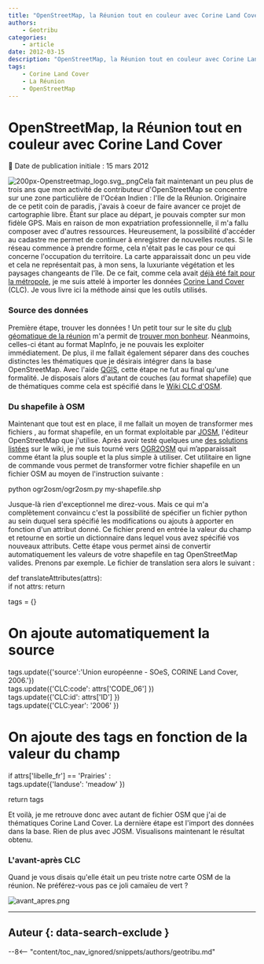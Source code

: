 ```yaml
---
title: "OpenStreetMap, la Réunion tout en couleur avec Corine Land Cover"
authors:
    - Geotribu
categories:
    - article
date: 2012-03-15
description: "OpenStreetMap, la Réunion tout en couleur avec Corine Land Cover"
tags:
    - Corine Land Cover
    - La Réunion
    - OpenStreetMap
---
```


# OpenStreetMap, la Réunion tout en couleur avec Corine Land Cover

:calendar: Date de publication initiale : 15 mars 2012

![200px-Openstreetmap_logo.svg_.png](http://geotribu.net/sites/default/files/Tuto/img/Blog/OSM/200px-Openstreetmap_logo.svg_.png)Cela fait maintenant un peu plus de trois ans que mon activité de contributeur d'OpenStreetMap se concentre sur une zone particulière de l'Océan Indien : l'Ile de la Réunion. Originaire de ce petit coin de paradis, j'avais à coeur de faire avancer ce projet de cartographie libre. Étant sur place au départ, je pouvais compter sur mon fidèle GPS. Mais en raison de mon expatriation professionnelle, il m'a fallu composer avec d'autres ressources. Heureusement, la possibilité d'accéder au cadastre me permet de continuer à enregistrer de nouvelles routes. Si le réseau commence à prendre forme, cela n'était pas le cas pour ce qui concerne l'occupation du territoire. La carte apparaissait donc un peu vide et cela ne représentait pas, à mon sens, la luxuriante végétation et les paysages changeants de l'île. De ce fait, comme cela avait [déjà été fait pour la métropole](https://wiki.openstreetmap.org/wiki/FR:Corine_Land_Cover), je me suis attelé à importer les données [Corine Land Cover](https://fr.wikipedia.org/wiki/Corine_Land_Cover) (CLC). Je vous livre ici la méthode ainsi que les outils utilisés.

### Source des données

Première étape, trouver les données ! Un petit tour sur le site du [club géomatique de la réunion](http://clubgeomatique.agorah.com) m'a permit de [trouver mon bonheur](http://clubgeomatique.agorah.com/clubgeomatique/index.php/les-projets-reunionnais-lies-aux-sig-et-a-la-geomatique/401-corine-land-cover-reunion-2000-a-2006.html). Néanmoins, celles-ci étant au format MapInfo, je ne pouvais les exploiter immédiatement. De plus, il me fallait également séparer dans des couches distinctes les thématiques que je désirais intégrer dans la base OpenStreetMap. Avec l'aide [QGIS](https://www.qgis.org/), cette étape ne fut au final qu'une formalité. Je disposais alors d'autant de couches (au format shapefile) que de thématiques comme cela est spécifié dans le [Wiki CLC d'OSM](https://wiki.openstreetmap.org/wiki/WikiProject_France/Corine_Land_Cover/Nomenclature).

### Du shapefile à OSM

Maintenant que tout est en place, il me fallait un moyen de transformer mes fichiers , au format shapefile, en un format exploitable par [JOSM](http://josm.openstreetmap.de/), l'éditeur OpenStreetMap que j'utilise. Après avoir testé quelques une [des solutions listées](https://wiki.openstreetmap.org/wiki/Import/Shapefile#Conversion_to_osm_format) sur le wiki, je me suis tourné vers [OGR2OSM](https://wiki.openstreetmap.org/wiki/Ogr2osm) qui m’apparaissait comme étant la plus souple et la plus simple à utiliser. Cet utilitaire en ligne de commande vous permet de transformer votre fichier shapefile en un fichier OSM au moyen de l'instruction suivante :

python ogr2osm/ogr2osm.py my-shapefile.shp  

Jusque-là rien d'exceptionnel me direz-vous. Mais ce qui m'a complètement convaincu c'est la possibilité de spécifier un fichier python au sein duquel sera spécifié les modifications ou ajouts à apporter en fonction d'un attribut donné. Ce fichier prend en entrée la valeur du champ et retourne en sortie un dictionnaire dans lequel vous avez spécifié vos nouveaux attributs. Cette étape vous permet ainsi de convertir automatiquement les valeurs de votre shapefile en tag OpenStreetMap valides. Prenons par exemple. Le fichier de translation sera alors le suivant :

def translateAttributes(attrs):  
if not attrs: return

tags = {}

# On ajoute automatiquement la source  

tags.update({'source':'Union européenne - SOeS, CORINE Land Cover, 2006.'})  
tags.update({'CLC:code': attrs['CODE\_06'] })  
tags.update({'CLC:id': attrs['ID'] })  
tags.update({'CLC:year': '2006' })

# On ajoute des tags en fonction de la valeur du champ  

if attrs['libelle\_fr'] == 'Prairies' :  
tags.update({'landuse': 'meadow' })

return tags  

Et voilà, je me retrouve donc avec autant de fichier OSM que j'ai de thématiques Corine Land Cover. La dernière étape est l'import des données dans la base. Rien de plus avec JOSM. Visualisons maintenant le résultat obtenu.

### L'avant-après CLC

Quand je vous disais qu'elle était un peu triste notre carte OSM de la réunion. Ne préférez-vous pas ce joli camaïeu de vert ?

![avant_apres.png](http://geotribu.net/sites/default/files/Tuto/img/Blog/divers/avant_apres.png)

----

## Auteur {: data-search-exclude }

--8<-- "content/toc_nav_ignored/snippets/authors/geotribu.md"

